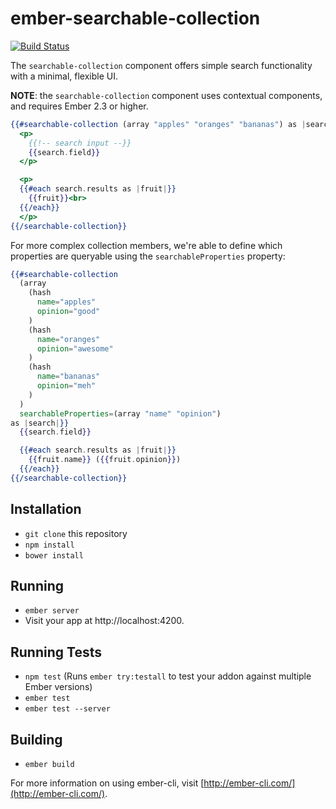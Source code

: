 # ember-searchable-collection

[![Build Status](https://travis-ci.org/gmurphey/ember-searchable-collection.svg?branch=master)](https://travis-ci.org/gmurphey/ember-searchable-collection)

The `searchable-collection` component offers simple search functionality with a minimal, flexible UI.

**NOTE**: the `searchable-collection` component uses contextual components, and requires Ember 2.3 or higher.

```hbs
{{#searchable-collection (array "apples" "oranges" "bananas") as |search|}}
  <p>
    {{!-- search input --}}
    {{search.field}}
  </p>

  <p>
  {{#each search.results as |fruit|}}
    {{fruit}}<br>
  {{/each}}
  </p>
{{/searchable-collection}}
```

For more complex collection members, we're able to define which properties are queryable using the `searchableProperties` property:

```hbs
{{#searchable-collection
  (array
    (hash
      name="apples"
      opinion="good"
    )
    (hash
      name="oranges"
      opinion="awesome"
    )
    (hash
      name="bananas"
      opinion="meh"
    )
  )
  searchableProperties=(array "name" "opinion")
as |search|}}
  {{search.field}}

  {{#each search.results as |fruit|}}
    {{fruit.name}} ({{fruit.opinion}})
  {{/each}}
{{/searchable-collection}}
```

## Installation

* `git clone` this repository
* `npm install`
* `bower install`

## Running

* `ember server`
* Visit your app at http://localhost:4200.

## Running Tests

* `npm test` (Runs `ember try:testall` to test your addon against multiple Ember versions)
* `ember test`
* `ember test --server`

## Building

* `ember build`

For more information on using ember-cli, visit [http://ember-cli.com/](http://ember-cli.com/).
